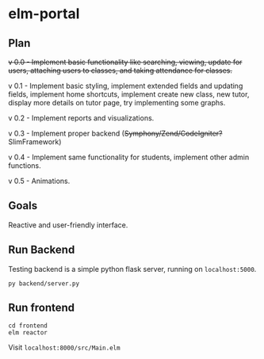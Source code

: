 # elm-portal

## Plan

~~v 0.0 - Implement basic functionality like searching, viewing, update for users, attaching users to classes, and taking attendance for classes.~~

v 0.1 - Implement basic styling, implement extended fields and updating fields, implement home shortcuts, implement create new class, new tutor, display more details on tutor page, try implementing some graphs.

v 0.2 - Implement reports and visualizations.

v 0.3 - Implement proper backend (~~Symphony/Zend/CodeIgniter?~~SlimFramework)

v 0.4 - Implement same functionality for students, implement other admin functions.

v 0.5 - Animations.

## Goals

Reactive and user-friendly interface.

## Run Backend

Testing backend is a simple python flask server, running on `localhost:5000`.

```
py backend/server.py
```

## Run frontend

```
cd frontend
elm reactor
```

Visit `localhost:8000/src/Main.elm`
